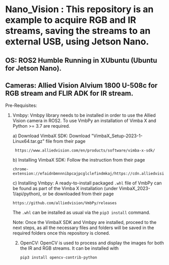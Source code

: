 # Nano_Vision : This repository is an example to acquire RGB and IR streams, saving the streams to an external USB, using Jetson Nano.

##  OS: ROS2 Humble Running in XUbuntu (Ubuntu for Jetson Nano).
##  Cameras: Allied Vision Alvium 1800 U-508c for RGB stream and FLIR ADK for IR stream.

Pre-Requisites:

  1) Vmbpy:
     Vmbpy library needs to be installed in order to use the Allied Vision camera in ROS2. To use VmbPy an installation of Vimba X and Python >= 3.7 are required.

     a) Download VimbaX SDK: Download "VimbaX_Setup-2023-1-Linux64.tar.gz" file from their page
     
          https://www.alliedvision.com/en/products/software/vimba-x-sdk/

     b) Installing VimbaX SDK: Follow the instruction from their page

         chrome-extension://efaidnbmnnnibpcajpcglclefindmkaj/https://cdn.alliedvision.com/fileadmin/content/documents/products/software/software/Vimba/appnote/Vimba_installation_under_Linux.pdf
         
     c) Installing Vmbpy: A ready-to-install packaged `.whl` file of VmbPy can be found as part of the Vimba X installation (under VimbaX_2023-1/api/python), or be downloaded from their page

         https://github.com/alliedvision/VmbPy/releases
     The `.whl` can be installed as usual via the `pip3 install` command.

     Note: Once the VimbaX SDK and Vmbpy are installed, proceed to the next steps, as all the necessary files and folders will be saved in the required folders once this repository is cloned.

     2) OpenCV:
        OpenCV is used to process and display the images for both the IR and RGB streams. It can be installed with

            pip3 install opencv-contrib-python
     
